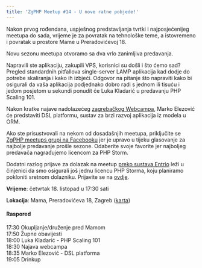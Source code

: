 ```yaml
---
title: 'ZgPHP Meetup #14 - U nove ratne pobjede!'
---
```


Nakon prvog rođendana, uspješnog predstavljanja tvrtki i najposjećenijeg meetupa
do sada, vrijeme je za povratak na tehnološke teme, a istovremeno i povratak u
prostore Mame u Preradovićevoj 18.

Novu sezonu meetupa otvoramo sa dva vrlo zanimljiva predavanja.

<!-- break -->

Napravili ste aplikaciju, zakupili VPS, korisnici su došli i što ćemo sad?
Pregled standardnih pitfallova single-server LAMP aplikacija kad dodje do
potrebe skaliranja i kako ih izbjeći. Odgovor na pitanje što napraviti kako bi
osigurali da vaša aplikacija podjednako dobro radi s jednom ili tisuću i jedom
posjetom u sekundi ponudit će Luka Kladarić u predavanju PHP Scaling 101.

Nakon kratke najave nadolazećeg [zagrebačkog Webcampa](http://webcampzg.org/),
Marko Elezović će predstaviti DSL platformu, sustav za brzi razvoj aplikacija iz
modela u ORM.

Ako ste prisustvovali na nekom od dosadašnjih meetupa, priključite se [ZgPHP
meetups grupi na Facebooku](https://www.facebook.com/groups/109975399119270/)
jer je upravo u tijeku glasovanje za najbolje predavanje prošle sezone.
Odaberite svoje favorite jer najboljeg predavača nagrađujemo licencom za PHP
Storm.

Dodatni razlog prijave za dolazak na meetup [preko sustava
Entrio](https://www.entrio.hr/event/zgphp-meetup-14-473) leži u činjenici da smo
osigurali još jednu licencu PHP Storma, koju planiramo pokloniti sretnom
dolazniku. Prijavite se na [ovdje](https://www.entrio.hr/event/zgphp-meetup-14-473).

**Vrijeme**: četvrtak 18. listopad u 17:30 sati

**Lokacija**: Mama, Preradovićeva 18, Zagreb ([karta](http://bit.ly/QLhdIj))

#### Raspored

17:30 Okupljanje/druženje pred Mamom<br />
17:50 Župne obavijesti<br />
18:00 Luka Kladarić - PHP Scaling 101<br />
18:30 Najava webcampa<br />
18:35 Marko Elezović - DSL platforma<br />
19:05 Drinkup
